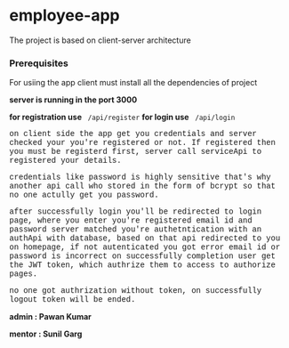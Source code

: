 # employee-app

The project is based on client-server architecture

### Prerequisites
For usiing the app client must install all the dependencies of project

**server is running in the port 3000**

**for registration use** ``` /api/register```
**for login use** ``` /api/login```
<div style = "font-family : Courier, monospace">
on client side the app get you credentials and server checked your you're registered or not.
If registered then you must be registerd first, server call  serviceApi to registered your details.


credentials like password is highly sensitive that's why another api call who stored in the form of bcrypt so that no one actully get you password.


after successfully login you'll be redirected to login page, where you enter you're registered email id and password server matched you're authetntication with an authApi with database, based on that api redirected to you on homepage, if not autenticated you got error email id or password is incorrect
on successfully completion user get the JWT token, which authrize them to access to authorize pages.


no one got authrization without token, on successfully logout token will be ended.

</div>

**admin : Pawan Kumar**

**mentor : Sunil Garg**
